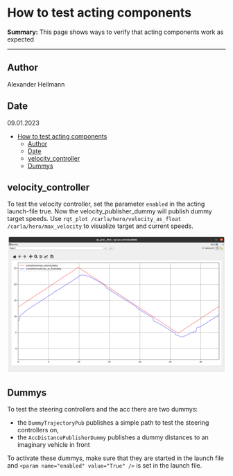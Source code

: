 # How to test acting components

**Summary:** This page shows ways to verify that acting components work as expected

---

## Author

Alexander Hellmann

## Date

09.01.2023

<!-- TOC -->
- [How to test acting components](#how-to-test-acting-components)
  - [Author](#author)
  - [Date](#date)
  - [velocity\_controller](#velocity_controller)
  - [Dummys](#dummys)
<!-- TOC -->

## velocity_controller

To test the velocity controller, set the parameter ```enabled``` in the acting launch-file true. Now the velocity_publisher_dummy will publish dummy target speeds. Use ```rqt_plot /carla/hero/velocity_as_float /carla/hero/max_velocity``` to visualize target and current speeds.

![image not found](./../00_assets/testing_velocity_pid.png)

## Dummys

To test the steering controllers and the acc there are two dummys:

* the ```DummyTrajectoryPub``` publishes a simple path to test the steering controllers on,
* the ```AccDistancePublisherDummy``` publishes a dummy distances to an imaginary vehicle in front

To activate these dummys, make sure that they are started in the launch file and ```<param name="enabled" value="True" />``` is set in the launch file.
